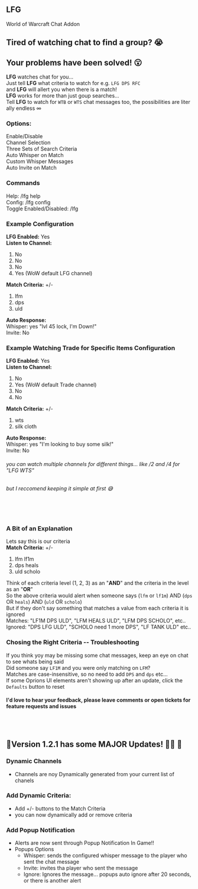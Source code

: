 LFG
--------------------------
World of Warcraft Chat Addon


## Tired of watching chat to find a group? 😭
## Your problems have been solved! 😮
**LFG** watches chat for you...  
Just tell **LFG** what criteria to watch for e.g. `LFG DPS RFC`  
and **LFG** will allert you when there is a match!  
**LFG** works for more than just goup searches...  
Tell **LFG** to watch for `WTB` or `WTS` chat messages too, the possibilities are literally endless ∞

### Options:
Enable/Disable  
Channel Selection  
Three Sets of Search Criteria  
Auto Whisper on Match  
Custom Whisper Messages  
Auto Invite on Match  

### Commands  
Help:                    /lfg help  
Config:                  /lfg config  
Toggle Enabled/Disabled: /lfg  

### Example Configuration
**LFG Enabled:** Yes  
**Listen to Channel:**  
1. No  
2. No  
3. No  
4. Yes (WoW default LFG channel)  

**Match Criteria:** +/-  
1. lfm  
2. dps  
3. uld  

**Auto Response:**  
Whisper: yes "lvl 45 lock, I'm Down!"  
Invite: No  

### Example Watching Trade for Specific Items Configuration
**LFG Enabled:** Yes  
**Listen to Channel:**  
1. No  
2. Yes (WoW default Trade channel)   
3. No  
4. No

**Match Criteria:** +/-  
1. wts  
2. silk cloth

**Auto Response:**  
Whisper: yes "I'm looking to buy some silk!"  
Invite: No  

###### you can watch multiple channels for different things... like /2 and /4 for "LFG WTS"
###### but I reccomend keeping it simple at first 😅
&nbsp;  
&nbsp;  

### A Bit of an Explanation
Lets say this is our criteria  
**Match Criteria:** +/-  
1. lfm lf1m  
2. dps heals  
3. uld scholo  

Think of each criteria level (1, 2, 3) as an "**AND**" and the criteria in the level as an "**OR**"  
So the above criteria would alert when someone says (`lfm` or `lf1m`) AND (`dps` OR `heals`) AND (`uld` OR `scholo`)  
But if they don't say something that matches a value from each criteria it is ignored  
Matches: "LF1M DPS ULD", "LFM HEALS ULD", "LFM DPS SCHOLO", etc..  
Ignored: "DPS LFG ULD", "SCHOLO need 1 more DPS", "LF TANK ULD" etc..  

### Chosing the Right Criteria -- Troubleshooting
If you think yoy may be missing some chat messages, keep an eye on chat to see whats being said  
Did someone say `LF1M` and you were only matching on `LFM`?  
Matches are case-insensitive, so no need to add `DPS` and `dps` etc...  
If some Oprions UI elements aren't showing up after an update, click the `Defaults` button to reset  

#### I'd love to hear your feedback, please leave comments or open tickets for feature requests and issues  
&nbsp;  
&nbsp;  

## 🎉Version 1.2.1 has some **MAJOR** Updates!   👏👏 👏
### Dynamic Channels
* Channels are noy Dynamically generated from your current list of chanels
### Add Dynamic Criteria:  
* Add +/- buttons to the Match Criteria  
* you can now dynamically add or remove criteria
### Add Popup Notification
* Alerts are now sent through Popup Notification In Game!!
* Popups Options  
    * Whisper: sends the configured whisper message to the player who sent the chat message
    * Invite: invites tha player who sent the message
    * Ignore: Ignores the message... popups auto ignore after 20 seconds, or there is another alert
